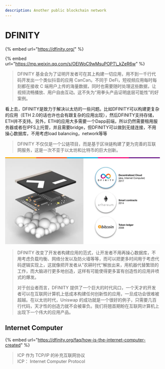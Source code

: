 ```yaml
---
description: Another public blockchain network
---
```


# DFINITY

{% embed url="https://dfinity.org/" %}



{% embed url="https://mp.weixin.qq.com/s/OEIWoC9wMsuPOPT\_kZeR6w" %}

> DFINITY 基金会为了证明开发者可在其上构建一切应用，用不到一千行代码开发出一个类似抖音的应用 CanCan。不同于 DeFi，短视频应用每时每刻都在接收 C 端用户上传的海量数据，同时也需要随时处理这些数据，让视频流畅播放、用户自由互动。这不失为“用拳头产品证明底层可能性”的好案例。

看上去，DFINITY是致力于解决以太坊的一些问题。比如DFINITY可以构建更复杂的应用（ETH 2.0的话也许也会有跟复杂的应用出现），然后DFINITY支持存储，ETH并不支持。另外，ETH的应用大多需要一个Dapp前端，所以仍然需要租用服务器或者在IPFS上托管，并且需要bridge，但DFINITY可以做到无缝连接，不用操心数据库，不用考虑load balancing，network等等

> DFINITY 不仅仅是一个公链项目，而是基于区块链构建了更为完善的互联网服务，这是一次不亚于以太坊和比特币的巨大创新。

![](../.gitbook/assets/image%20%2877%29.png)

> DFINITY 改变了开发者构建应用的范式，让开发者不用再操心数据库，不用考虑负载均衡、网络分发以及防火墙等等，而可以把更多时间用于考虑代码逻辑实现上，这就像把开发者从”农耕时代“解放出来，用机器代替繁琐的工作，而大脑进行更多地创造，这样有可能使得更多富有创造性的应用井喷式的爆发。
>
> 对于创业者而言，DFINITY 提供了一个巨大的时代风口，一个天才的开发者可以在互联网计算机上低成本构建任何创新性的应用，一旦成功会很难被超越。在以太坊时代，Uniswap 的成功就是一个很好的例子，只需要几百行代码，天才性的创造力就不会被辜负。我们将翘首期盼在互联网计算机上出现下一个伟大的应用产品。

## Internet Computer

{% embed url="https://dfinity.org/faq/how-is-the-internet-computer-created" %}

> ICP 作为 TCP/IP 的补充互联网协议  
> ICP： Internet Computer Protocol

